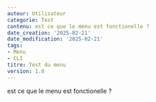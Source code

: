 ```yaml
---
auteur: Utilisateur
categorie: Test
contenu: est ce que le menu est fonctionelle ?
date_creation: '2025-02-21'
date_modification: '2025-02-21'
tags:
- Menu
- CLI
titre: Test du menu
version: 1.0
---
```

est ce que le menu est fonctionelle ?